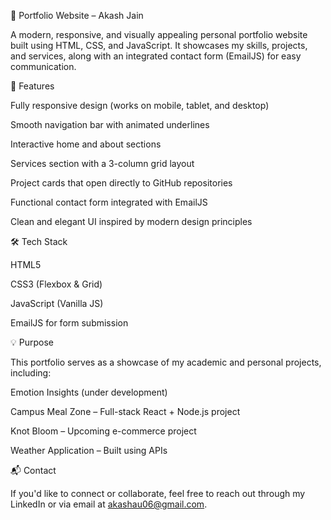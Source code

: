 🧠 Portfolio Website – Akash Jain

A modern, responsive, and visually appealing personal portfolio website built using HTML, CSS, and JavaScript.
It showcases my skills, projects, and services, along with an integrated contact form (EmailJS) for easy communication.

🚀 Features

Fully responsive design (works on mobile, tablet, and desktop)

Smooth navigation bar with animated underlines

Interactive home and about sections

Services section with a 3-column grid layout

Project cards that open directly to GitHub repositories

Functional contact form integrated with EmailJS

Clean and elegant UI inspired by modern design principles

🛠️ Tech Stack

HTML5

CSS3 (Flexbox & Grid)

JavaScript (Vanilla JS)

EmailJS for form submission

💡 Purpose

This portfolio serves as a showcase of my academic and personal projects, including:

Emotion Insights (under development)

Campus Meal Zone – Full-stack React + Node.js project

Knot Bloom – Upcoming e-commerce project

Weather Application – Built using APIs


📬 Contact

If you'd like to connect or collaborate, feel free to reach out through my LinkedIn
 or via email at akashau06@gmail.com.

